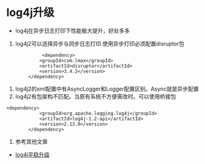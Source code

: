# log4j升级

* log4j在异步日志打印下性能极大提升，好处多多

1. log4j2可以选择异步与同步日志打印.使用异步打印必须配置disruptor包
```
             <dependency>
			<groupId>com.lmax</groupId>
			<artifactId>disruptor</artifactId>
			<version>3.4.2</version>
		</dependency>
```

1. log4j2的xml配置中有AsyncLogger和Logger配置区别。Async就是异步配置
1. log4j2有包架构不匹配。当原有系统不方便需改时。可以使用桥接包
```
<dependency>
			<groupId>org.apache.logging.log4j</groupId>
			<artifactId>log4j-1.2-api</artifactId>
			<version>2.13.0</version>
		</dependency>
```

1. 参考其他文章
  * [log4j平稳升级](https://www.cnblogs.com/hujunzheng/p/9937097.html)
